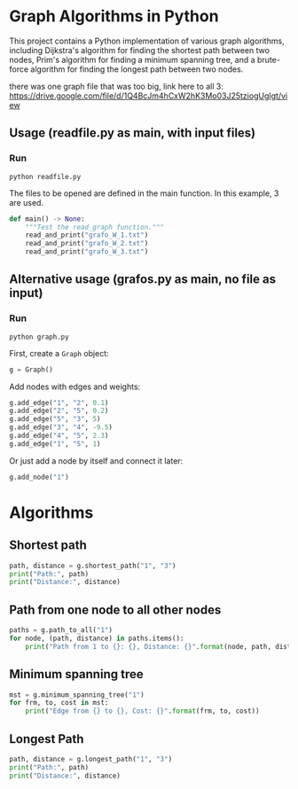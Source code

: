 # Graph Algorithms in Python

This project contains a Python implementation of various graph algorithms, including Dijkstra's algorithm for finding the shortest path between two nodes, Prim's algorithm for finding a minimum spanning tree, and a brute-force algorithm for finding the longest path between two nodes.

there was one graph file that was too big, link here to all 3:
https://drive.google.com/file/d/1Q4BcJm4hCxW2hK3Mo03J25tziogUgIgt/view

## Usage (readfile.py as main, with input files)

### Run
```shell
python readfile.py
```

The files to be opened are defined in the main function. In this example, 3 are used.

```python
def main() -> None:
    """Test the read_graph function."""
    read_and_print("grafo_W_1.txt")
    read_and_print("grafo_W_2.txt")
    read_and_print("grafo_W_3.txt")
```

## Alternative usage (grafos.py as main, no file as input)

### Run
```shell
python graph.py
```

First, create a `Graph` object:

```python
g = Graph()
```


Add nodes with edges and weights:
```python
g.add_edge("1", "2", 0.1)
g.add_edge("2", "5", 0.2)
g.add_edge("5", "3", 5)
g.add_edge("3", "4", -9.5)
g.add_edge("4", "5", 2.3)
g.add_edge("1", "5", 1)
```

Or just add a node by itself and connect it later:
```python
g.add_node("1")
```


# Algorithms

## Shortest path
```python
path, distance = g.shortest_path("1", "3")
print("Path:", path)
print("Distance:", distance)
```

## Path from one node to all other nodes

```python
paths = g.path_to_all("1")
for node, (path, distance) in paths.items():
    print("Path from 1 to {}: {}, Distance: {}".format(node, path, distance))
```

## Minimum spanning tree
```python
mst = g.minimum_spanning_tree("1")
for frm, to, cost in mst:
    print("Edge from {} to {}, Cost: {}".format(frm, to, cost))
```

## Longest Path
```python
path, distance = g.longest_path("1", "3")
print("Path:", path)
print("Distance:", distance)
```

